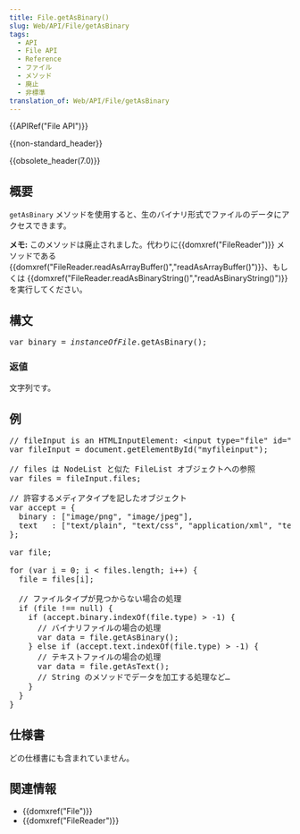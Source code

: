 ```yaml
---
title: File.getAsBinary()
slug: Web/API/File/getAsBinary
tags:
  - API
  - File API
  - Reference
  - ファイル
  - メソッド
  - 廃止
  - 非標準
translation_of: Web/API/File/getAsBinary
---
```

<p>{{APIRef("File API")}}</p>

<p>{{non-standard_header}}</p>

<p>{{obsolete_header(7.0)}}</p>

<h2 id="Summary" name="Summary">概要</h2>

<p><code>getAsBinary</code> メソッドを使用すると、生のバイナリ形式でファイルのデータにアクセスできます。</p>

<div class="note">
<p><strong>メモ:</strong> このメソッドは廃止されました。代わりに{{domxref("FileReader")}} メソッドである {{domxref("FileReader.readAsArrayBuffer()","readAsArrayBuffer()")}}、もしくは {{domxref("FileReader.readAsBinaryString()","readAsBinaryString()")}}  を実行してください。</p>
</div>

<h2 id="Syntax" name="Syntax">構文</h2>

<pre>var binary = <var>instanceOfFile</var>.getAsBinary();</pre>

<h3 id="Returns" name="Returns">返値</h3>

<p>文字列です。</p>

<h2 id="Example" name="Example">例</h2>

<pre class="brush:js;">// fileInput is an HTMLInputElement: &lt;input type="file" id="myfileinput" multiple&gt;
var fileInput = document.getElementById("myfileinput");

// files は NodeList と似た FileList オブジェクトへの参照
var files = fileInput.files;

// 許容するメディアタイプを記したオブジェクト
var accept = {
  binary : ["image/png", "image/jpeg"],
  text   : ["text/plain", "text/css", "application/xml", "text/html"]
};

var file;

for (var i = 0; i &lt; files.length; i++) {
  file = files[i];

  // ファイルタイプが見つからない場合の処理
  if (file !== null) {
    if (accept.binary.indexOf(file.type) &gt; -1) {
      // バイナリファイルの場合の処理
      var data = file.getAsBinary();
    } else if (accept.text.indexOf(file.type) &gt; -1) {
      // テキストファイルの場合の処理
      var data = file.getAsText();
      // String のメソッドでデータを加工する処理など…
    }
  }
}</pre>

<h2 id="Specification" name="Specification">仕様書</h2>

<p>どの仕様書にも含まれていません。</p>

<h2 id="See_also" name="See_also">関連情報</h2>

<ul>
 <li>{{domxref("File")}}</li>
 <li>{{domxref("FileReader")}}</li>
</ul>
